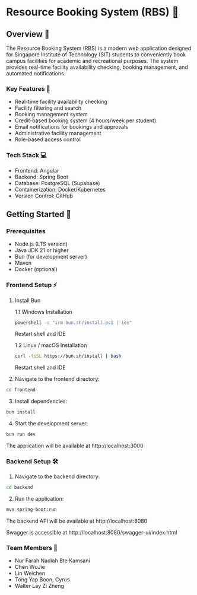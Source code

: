 # Resource Booking System (RBS) 🏫

## Overview 📝

The Resource Booking System (RBS) is a modern web application designed for Singapore Institute of Technology (SIT) students to conveniently book campus facilities for academic and recreational purposes. The system provides real-time facility availability checking, booking management, and automated notifications.

### Key Features 🌟
- Real-time facility availability checking
- Facility filtering and search
- Booking management system
- Credit-based booking system (4 hours/week per student)
- Email notifications for bookings and approvals
- Administrative facility management
- Role-based access control

### Tech Stack 💻
- Frontend: Angular
- Backend: Spring Boot
- Database: PostgreSQL (Supabase)
- Containerization: Docker/Kubernetes
- Version Control: GitHub

## Getting Started 🚀

### Prerequisites
- Node.js (LTS version)
- Java JDK 21 or higher
- Bun (for development server)
- Maven
- Docker (optional)

### Frontend Setup ⚡

1. Install Bun

    1.1 Windows Installation
    ```bash
    powershell -c "irm bun.sh/install.ps1 | iex"
    ```
    Restart shell and IDE

    1.2 Linux / macOS Installation
    ```bash
    curl -fsSL https://bun.sh/install | bash
    ```
    Restart shell and IDE

2. Navigate to the frontend directory:
```bash
cd frontend
```

3. Install dependencies:

```bash
bun install
```

4. Start the development server:

```bash
bun run dev
```

The application will be available at http://localhost:3000

### Backend Setup 🛠️

1. Navigate to the backend directory:

```bash
cd backend
```

2. Run the application:

```bash
mvn spring-boot:run
```

The backend API will be available at http://localhost:8080

Swagger is accessible at http://localhost:8080/swagger-ui/index.html

### Team Members 👥

- Nur Farah Nadiah Bte Kamsani
- Chen WuJie
- Lin Weichen
- Tong Yap Boon, Cyrus
- Walter Lay Zi Zheng